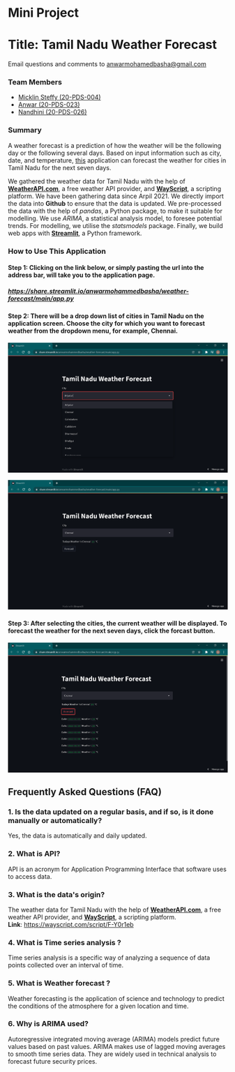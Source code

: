 # Mini Project 

# Title: Tamil Nadu Weather Forecast
Email questions and comments to anwarmohamedbasha@gmail.com

### Team Members

 * [Micklin Steffy (20-PDS-004)](https://www.linkedin.com/in/micklinsteffyl/)
 * [Anwar (20-PDS-023)](https://www.linkedin.com/in/anwarmohamedbasha/)
 * [Nandhini (20-PDS-026)](https://www.linkedin.com/in/nandhini-p-b18aab1b4/)

### Summary

A weather forecast is a prediction of how the weather will be the following day or the following several days. Based on input information such as city, date, and temperature, [this](https://share.streamlit.io/anwarmohammedbasha/weather-forecast/main/app.py) application can forecast the weather for cities in Tamil Nadu for the next seven days.  

We gathered the weather data for Tamil Nadu with the help of [**WeatherAPI.com**](https://www.weatherapi.com/), a free weather API provider, and [**WayScript**](https://wayscript.com/), a scripting platform. We have been gathering data since Arpil 2021. We directly import the data into **Github** to ensure that the data is updated. We pre-processed the data with the help of *pandas*, a Python package, to make it suitable for modelling. We use *ARIMA*, a statistical analysis model, to foresee potential trends. For modelling, we utilise the *statsmodels* package. Finally, we build web apps with [**Streamlit**](https://streamlit.io/), a Python framework.

### How to Use This Application

#### Step 1: Clicking on the link below, or simply pasting the url into the address bar, will take you to the application page.
##### https://share.streamlit.io/anwarmohammedbasha/weather-forecast/main/app.py

#### Step 2: There will be a drop down list of cities in Tamil Nadu on the application screen. Choose the city for which you want to forecast weather from the dropdown menu, for example, Chennai.
![Screenshot](/images/Screenshot1.png)

![Screenshot](/images/Screenshot2.png)

#### Step 3: After selecting the cities, the current weather will be displayed. To forecast the weather for the next seven days, click the forcast button.
![Screenshot](/images/Screenshot3.png)

## Frequently Asked Questions (FAQ)

### 1. Is the data updated on a regular basis, and if so, is it done manually or automatically?
Yes, the data is automatically and daily updated.

### 2. What is API?
API is an acronym for Application Programming Interface that software uses to access data.

### 3. What is the data's origin? 
The weather data for Tamil Nadu with the help of [**WeatherAPI.com**](https://www.weatherapi.com/), a free weather API provider, and [**WayScript**](https://wayscript.com/), a scripting platform. <br />
**Link**: https://wayscript.com/script/F-Y0r1eb

### 4. What is Time series analysis ?
Time series analysis is a specific way of analyzing a sequence of data points collected over an interval of time. 

### 5. What is Weather forecast ?
Weather forecasting is the application of science and technology to predict the conditions of the atmosphere for a given location and time.

### 6. Why is ARIMA used?
Autoregressive integrated moving average (ARIMA) models predict future values based on past values. ARIMA makes use of lagged moving averages to smooth time series data. They are widely used in technical analysis to forecast future security prices.

